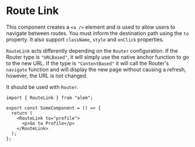 # Route Link

This component creates a `<a />` element and is used to allow users to navigate between routes. You must inform the destination path using the `to` property. It also support `className`, `style` and `onClick` properties.

`RouteLink` acts differently depending on the `Router` configuration. If the Router type is `"URLBased"`, it will simply use the native anchor function to go to the new URL. If the type is `"ContentBased"` it will call the Router's `navigate` function and will display the new page without causing a refresh, however, the URL is not changed.

It should be used with `Router`.

```tsx
import { RouteLink } from "alem";

export const SomeComponent = () => {
  return (
    <RouteLink to="profile">
      <p>Go to Profile</p>
    </RouteLink>
  );
};
```
